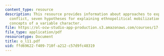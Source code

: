 ```yaml
---
content_type: resource
description: This resource provides information about approaches to explaining ethnopolitical
  conflict, seven hypotheses for explaining ethnopolitical mobilization, and seven
  concepts of a variable character.
file: https://ol-ocw-studio-app-production.s3.amazonaws.com/courses/17-523-ethnicity-and-race-in-world-politics-fall-2005/ffd69622f409710fa212c57d9fc48319_o_l11.pdf
file_type: application/pdf
resourcetype: Document
title: o_l11.pdf
uid: ffd69622-f409-710f-a212-c57d9fc48319
---
```

